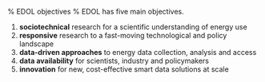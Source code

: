 % EDOL objectives
% EDOL has five main objectives. 

1) **sociotechnical** research for a scientific understanding of energy use
2) **responsive** research to a fast-moving technological and policy landscape
3) **data-driven approaches** to energy data collection, analysis and access
4) **data availability** for scientists, industry and policymakers
5) **innovation** for new, cost-effective smart data solutions at scale
